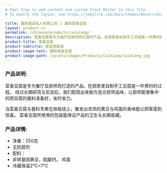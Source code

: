 ```yaml
---
# Feel free to add content and custom Front Matter to this file.
# To modify the layout, see https://jekyllrb.com/docs/themes/#overriding-theme-defaults

title: 晨阳食品私人有限公司 | 晨阳菜香豆腐
layout: product_cn
permalink: /chinese/products/caixiang/
description: 菜香豆腐是专为餐厅及厨师而打造的产品。在厨房里自制手工豆腐是一件费时的过程。经过长期研究与实验后，我们配搭出来秘方适合厨师品味，让厨师能够集中的把豆腐的酱料准备好，省时省力。
product-title: 菜香豆腐
product-subtitle: 适宜铁板烧
product-image-text: 晨阳菜香豆腐
product-image-path: /assets/images/Products/CaiXiang/CaiXiang.jpg
---
```


### 产品说明:
菜香豆腐是专为餐厅及厨师而打造的产品。在厨房里自制手工豆腐是一件费时的过程。
经过长期研究与实验后，我们配搭出来秘方适合厨师品味，让厨师能够集中的把豆腐的酱料准备好，省时省力。


当菜香豆腐与酱料烹煮在铁板烧上，散发出浓浓的黄豆与鸡蛋的香味能让顾客感到惊喜。
菜香豆腐所使用的包装能保证产品的卫生与长期收藏。


### 产品详情:
- 净重：250克
- 无防腐剂
- 配料：
- 非转基因黄豆，硫酸钙， 鸡蛋
- 冷藏保温2℃~7℃

